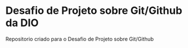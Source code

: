# Desafio de Projeto sobre Git/Github da DIO
Repositorio criado para o Desafio de Projeto sobre Git/Github
